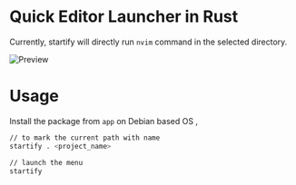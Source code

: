# Quick Editor Launcher in Rust

Currently, startify will directly run `nvim` command in the selected directory.

![Preview](https://github.com/Riley1101/startify/blob/main/example/example.png)

# Usage

Install the package from `app` on Debian based OS ,

```bash
// to mark the current path with name
startify . <project_name>
```

```bash
// launch the menu
startify
```


